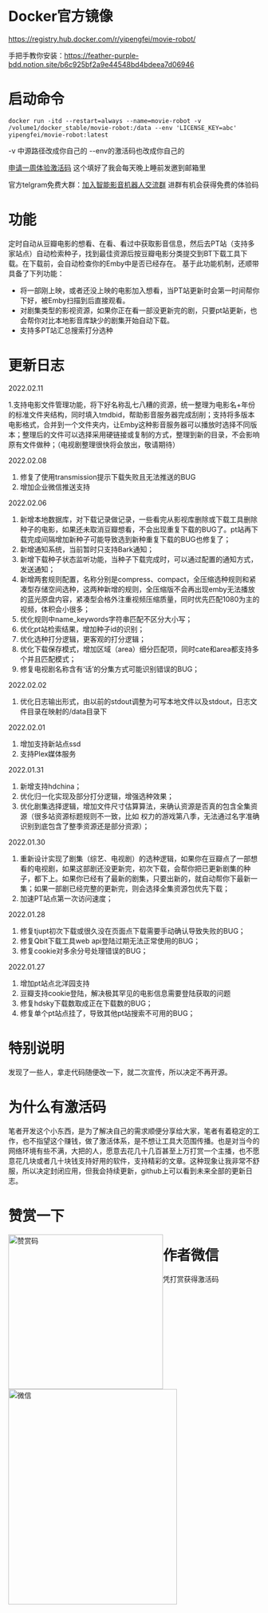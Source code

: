 # Docker官方镜像
https://registry.hub.docker.com/r/yipengfei/movie-robot/

手把手教你安装：https://feather-purple-bdd.notion.site/b6c925bf2a9e44548bd4bdeea7d06946

# 启动命令
```
docker run -itd --restart=always --name=movie-robot -v /volume1/docker_stable/movie-robot:/data --env 'LICENSE_KEY=abc'  yipengfei/movie-robot:latest
```
-v 中源路径改成你自己的
--env的激活码也改成你自己的

[申请一周体验激活码](https://docs.qq.com/form/page/DS3FsQktHcGJ0b2xH)
这个填好了我会每天晚上睡前发邀到邮箱里

官方telgram免费大群：[加入智能影音机器人交流群](https://t.me/+shOuvzcee9I4ZDll)
进群有机会获得免费的体验码


# 功能
定时自动从豆瓣电影的想看、在看、看过中获取影音信息，然后去PT站（支持多家站点）自动检索种子，找到最佳资源后按豆瓣电影分类提交到BT下载工具下载。在下载前，会自动检查你的Emby中是否已经存在。
基于此功能机制，还顺带具备了下列功能：
- 将一部刚上映，或者还没上映的电影加入想看，当PT站更新时会第一时间帮你下好，被Emby扫描到后直接观看。
- 对剧集类型的影视资源，如果你正在看一部没更新完的剧，只要pt站更新，也会帮你对比本地影音库缺少的剧集开始自动下载。
- 支持多PT站汇总搜索打分选种

# 更新日志

2022.02.11

1.支持电影文件管理功能，将下好名称乱七八糟的资源，统一整理为电影名+年份的标准文件夹结构，同时填入tmdbid，帮助影音服务器完成刮削；支持将多版本电影格式，合并到一个文件夹内，让Emby这种影音服务器可以播放时选择不同版本；整理后的文件可以选择采用硬链接或复制的方式，整理到新的目录，不会影响原有文件做种；（电视剧整理很快将会放出，敬请期待）

2022.02.08
1. 修复了使用transmission提示下载失败且无法推送的BUG
2. 增加企业微信推送支持


2022.02.06
1. 新增本地数据库，对下载记录做记录，一些看完从影视库删除或下载工具删除种子的电影，如果还未取消豆瓣想看，不会出现重复下载的BUG了。pt站再下载完成间隔增加新种子可能导致选到新种重复下载的BUG也修复了；
2. 新增通知系统，当前暂时只支持Bark通知；
3. 新增下载种子状态监听功能，当种子下载完成时，可以通过配置的通知方式，发送通知；
4. 新增两套规则配置，名称分别是compress、compact，全压缩选种规则和紧凑型存储空间选种，这两种新增的规则，全压缩版不会再出现emby无法播放的蓝光原盘内容，紧凑型会格外注重视频压缩质量，同时优先匹配1080为主的视频，体积会小很多；
5. 优化规则中name_keywords字符串匹配不区分大小写；
6. 优化pt站检索结果，增加种子id的识别；
7. 优化选种打分逻辑，更客观的打分逻辑；
8. 优化下载保存模式，增加区域（area）细分匹配项，同时cate和area都支持多个并且匹配模式；
9. 修复电视剧名称含有‘话’的分集方式可能识别错误的BUG；

2022.02.02
1. 优化日志输出形式，由以前的stdout调整为可写本地文件以及stdout，日志文件目录在映射的/data目录下


2022.02.01
1. 增加支持新站点ssd
2. 支持Plex媒体服务

2022.01.31
1. 新增支持hdchina；
2. 优化归一化实现及部分打分逻辑，增强选种效果；
3. 优化剧集选择逻辑，增加文件尺寸估算算法，来确认资源是否真的包含全集资源（很多站资源标题规则不一致，比如 权力的游戏第八季，无法通过名字准确识别到底包含了整季资源还是部分资源）；


2022.01.30
1. 重新设计实现了剧集（综艺、电视剧）的选种逻辑，如果你在豆瓣点了一部想看的电视剧，如果这部剧还没更新完，初次下载，会帮你把已更新剧集的种子，都下上。如果你已经有了最新的剧集，只要出新的，就自动帮你下最新一集；如果一部剧已经完整的更新完，则会选择全集资源包优先下载；
2. 加速PT站点第一次访问速度；

2022.01.28
1. 修复tjupt初次下载或很久没在页面点下载需要手动确认导致失败的BUG；
2. 修复Qbit下载工具web api登陆过期无法正常使用的BUG；
3. 修复cookie对多余分号处理错误的BUG；

2022.01.27
1. 增加pt站点北洋园支持
2. 豆瓣支持cookie登陆，解决极其罕见的电影信息需要登陆获取的问题
3. 修复hdsky下载数取成正在下载数的BUG；
4. 修复单个pt站点挂了，导致其他pt站搜索不可用的BUG；


# 特别说明
发现了一些人，拿走代码随便改一下，就二次宣传，所以决定不再开源。

# 为什么有激活码
笔者开发这个小东西，是为了解决自己的需求顺便分享给大家，笔者有着稳定的工作，也不指望这个赚钱，做了激活体系，是不想让工具大范围传播。也是对当今的网络环境有些不满，大把的人，愿意去花几十几百甚至上万打赏一个主播，也不愿意花几块或者几十块钱支持好用的软件，支持精彩的文章。这种现象让我非常不舒服，所以决定封闭应用，但我会持续更新，github上可以看到未来全部的更新日志。

# 赞赏一下
<img src="https://yee-1254270141.cos.ap-beijing.myqcloud.com/movie_robot/pay.jpg" width="310" height="310" alt="赞赏码" style="float: left;"/>

# 作者微信
凭打赏获得激活码

<img src="https://yee-1254270141.cos.ap-beijing.myqcloud.com/movie_robot/wechat.jpg" width="338" height="432" alt="微信" style="float: left;"/>
